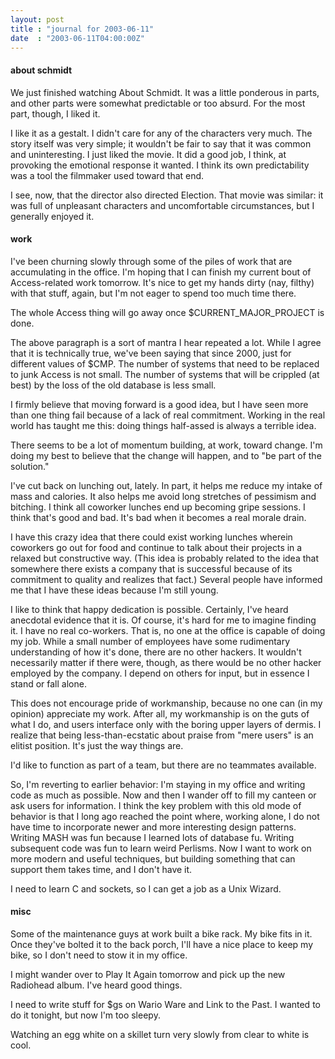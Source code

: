 ```yaml
---
layout: post
title : "journal for 2003-06-11"
date  : "2003-06-11T04:00:00Z"
---
```

<h4>about schmidt</h4>We just finished watching About Schmidt.  It was a little ponderous in parts, and other parts were somewhat predictable or too absurd.  For the most part, though, I liked it.

I like it as a gestalt.  I didn't care for any of the characters very much. The story itself was very simple; it wouldn't be fair to say that it was common and uninteresting.  I just liked the movie.  It did a good job, I think, at provoking the emotional response it wanted.  I think its own predictability was a tool the filmmaker used toward that end.

I see, now, that the director also directed Election.  That movie was similar: it was full of unpleasant characters and uncomfortable circumstances, but I generally enjoyed it.<h4>work</h4>I've been churning slowly through some of the piles of work that are accumulating in the office.  I'm hoping that I can finish my current bout of Access-related work tomorrow.  It's nice to get my hands dirty (nay, filthy) with that stuff, again, but I'm not eager to spend too much time there.

The whole Access thing will go away once $CURRENT_MAJOR_PROJECT is done.

The above paragraph is a sort of mantra I hear repeated a lot.  While I agree that it is technically true, we've been saying that since 2000, just for different values of $CMP.  The number of systems that need to be replaced to junk Access is not small.  The number of systems that will be crippled (at best) by the loss of the old database is less small.

I firmly believe that moving forward is a good idea, but I have seen more than one thing fail because of a lack of real commitment.  Working in the real world has taught me this: doing things half-assed is always a terrible idea.

There seems to be a lot of momentum building, at work, toward change.  I'm doing my best to believe that the change will happen, and to "be part of the solution."

I've cut back on lunching out, lately.  In part, it helps me reduce my intake of mass and calories.  It also helps me avoid long stretches of pessimism and bitching.  I think all coworker lunches end up becoming gripe sessions.  I think that's good and bad.  It's bad when it becomes a real morale drain.

I have this crazy idea that there could exist working lunches wherein coworkers go out for food and continue to talk about their projects in a relaxed but constructive way.  (This idea is probably related to the idea that somewhere there exists a company that is successful because of its commitment to quality and realizes that fact.)  Several people have informed me that I have these ideas because I'm still young.

I like to think that happy dedication is possible.  Certainly, I've heard anecdotal evidence that it is.  Of course, it's hard for me to imagine finding it.  I have no real co-workers.  That is, no one at the office is capable of doing my job.  While a small number of employees have some rudimentary understanding of how it's done, there are no other hackers.  It wouldn't necessarily matter if there were, though, as there would be no other hacker employed by the company.  I depend on others for input, but in essence I stand or fall alone.

This does not encourage pride of workmanship, because no one can (in my opinion) appreciate my work.  After all, my workmanship is on the guts of what I do, and users interface only with the boring upper layers of dermis.  I realize that being less-than-ecstatic about praise from "mere users" is an elitist position.  It's just the way things are.

I'd like to function as part of a team, but there are no teammates available.

So, I'm reverting to earlier behavior:  I'm staying in my office and writing code as much as possible.  Now and then I wander off to fill my canteen or ask users for information.  I think the key problem with this old mode of behavior is that I long ago reached the point where, working alone, I do not have time to incorporate newer and more interesting design patterns.  Writing MASH was fun because I learned lots of database fu.  Writing subsequent code was fun to learn weird Perlisms.  Now I want to work on more modern and useful techniques, but building something that can support them takes time, and I don't have it.

I need to learn C and sockets, so I can get a job as a Unix Wizard.<h4>misc</h4>Some of the maintenance guys at work built a bike rack.  My bike fits in it. Once they've bolted it to the back porch, I'll have a nice place to keep my bike, so I don't need to stow it in my office.

I might wander over to Play It Again tomorrow and pick up the new Radiohead album.  I've heard good things.

I need to write stuff for $gs on Wario Ware and Link to the Past.  I wanted to do it tonight, but now I'm too sleepy.

Watching an egg white on a skillet turn very slowly from clear to white is cool.

